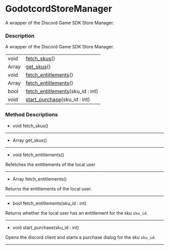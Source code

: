 # GodotcordStoreManager

A wrapper of the Discord Game SDK Store Manager.
### Description

A wrapper of the Discord Game SDK Store Manager.

| | |
----|----
void|[fetch_skus](#fetch_skus)()
Array|[get_skus](#get_skus)()
void|[fetch_entitlements](#fetch_entitlements)()
Array|[fetch_entitlements](#fetch_entitlements)()
bool|[fetch_entitlements](#fetch_entitlements)(sku_id : int)
void|[start_purchase](#start_purchase)(sku_id : int)

### Method Descriptions

* <a name="fetch_skus"></a> void fetch_skus()



----
* <a name="get_skus"></a> Array get_skus()



----
* <a name="fetch_entitlements"></a> void fetch_entitlements()

Refetches the entitlements of the local user

----
* <a name="fetch_entitlements"></a> Array fetch_entitlements()

Returns the entitlements of the local user.

----
* <a name="fetch_entitlements"></a> bool fetch_entitlements(sku_id : int)

Returns whether the local user has an entitlement for the sku `sku_id`.

----
* <a name="start_purchase"></a> void start_purchase(sku_id : int)

Opens the discord client and starts a purchase dialog for the sku `sku_id`.

----
